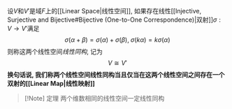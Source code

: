 设$V$和$V'$是域$F$上的[[Linear Space|线性空间]], 如果存在线性[[Injective, Surjective and Bijective#Bijective (One-to-One Correspondence)|双射]]$\sigma :  V \to V'$满足
$$
\sigma(\alpha + \beta) = \sigma(\alpha) + \sigma(\beta), \; \sigma(k\alpha) = k \sigma(\alpha)
$$
则称这两个线性空间*线性同构*, 记为
$$
V \cong V'
$$
**换句话说, 我们称两个线性空间线性同构当且仅当在这两个线性空间之间存在一个双射的[[Linear Map|线性映射]]**

> [!Note] 定理
> 两个维数相同的线性空间一定线性同构




